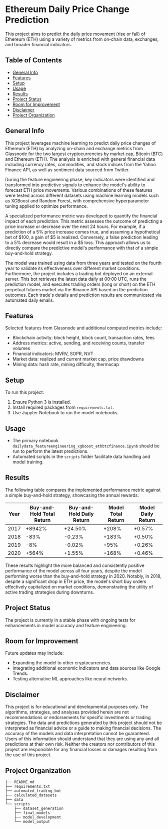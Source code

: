 # Ethereum Daily Price Change Prediction

This project aims to predict the daily price movement (rise or fall) of Ethereum (ETH) using a variety of metrics from on-chain data, exchanges, and broader financial indicators.

## Table of Contents
- [General Info](#general-info)
- [Features](#features)
- [Setup](#setup)
- [Usage](#usage)
- [Results](#results)
- [Project Status](#project-status)
- [Room for Improvement](#room-for-improvement)
- [Disclaimer](#disclaimer)
- [Project Organization](#project-organization)

## General Info
This project leverages machine learning to predict daily price changes of Ethereum (ETH) by analyzing on-chain and exchange metrics from Glassnode for the two largest cryptocurrencies by market cap, Bitcoin (BTC) and Ethereum (ETH). The analysis is enriched with general financial data including currency rates, commodities, and stock indices from the Yahoo Finance API, as well as sentiment data sourced from Twitter.

During the feature engineering phase, key indicators were identified and transformed into predictive signals to enhance the model's ability to forecast ETH price movements. Various combinations of these features were tested across different datasets using machine learning models such as XGBoost and Random Forest, with comprehensive hyperparameter tuning applied to optimize performance.

A specialized performance metric was developed to quantify the financial impact of each prediction. This metric assesses the outcome of predicting a price increase or decrease over the next 24 hours. For example, if a prediction of a 5% price increase comes true, and assuming a hypothetical bet of $100, a gain of $5 is realized. Conversely, a false prediction leading to a 5% decrease would result in a $5 loss. This approach allows us to directly compare the predictive model's performance with that of a simple buy-and-hold strategy.

The model was trained using data from three years and tested on the fourth year to validate its effectiveness over different market conditions. Furthermore, the project includes a trading bot deployed on an external server. This bot retrieves the latest data daily at 00:00 UTC, runs the prediction model, and executes trading orders (long or short) on the ETH perpetual futures market via the Binance API based on the prediction outcomes. Each trade's details and prediction results are communicated via automated daily emails.

## Features
Selected features from Glassnode and additional computed metrics include:
- Blockchain activity: block height, block count, transaction rates, fees
- Address metrics: active, sending, and receiving counts, transfer volumes
- Financial indicators: MVRV, SOPR, NVT
- Market data: realized and current market cap, price drawdowns
- Mining data: hash rate, mining difficulty, thermocap

## Setup
To run this project:
1. Ensure Python 3 is installed.
2. Install required packages from `requirements.txt`.
3. Use Jupyter Notebook to run the model notebooks.

## Usage
- The primary notebook `dailydata_featureengineering_xgboost_ethbtcfinance.ipynb` should be run to perform the latest predictions.
- Automated scripts in the `scripts` folder facilitate data handling and model training.

## Results
The following table compares the implemented performance metric against a simple buy-and-hold strategy, showcasing the annual rewards:

| Year | Buy-and-Hold Total Return | Buy-and-Hold Daily Return | Model Total Return | Model Daily Return |
|------|---------------------------|---------------------------|--------------------|--------------------|
| 2017 | +8942%                    | +24.50%                   | +208%              | +0.57%             |
| 2018 | -83%                      | -0.23%                    | +183%              | +0.50%             |
| 2019 | -8%                       | -0.02%                    | +95%               | +0.26%             |
| 2020 | +564%                     | +1.55%                    | +168%              | +0.46%             |

These results highlight the more balanced and consistently positive performance of the model across all four years, despite the model performing worse than the buy-and-hold strategy in 2020. Notably, in 2018, despite a significant drop in ETH price, the model's short buy orders effectively capitalized on market conditions, demonstrating the utility of active trading strategies during downturns.

## Project Status
The project is currently in a stable phase with ongoing tests for enhancements in model accuracy and feature engineering.

## Room for Improvement
Future updates may include:
- Expanding the model to other cryptocurrencies.
- Integrating additional economic indicators and data sources like Google Trends.
- Testing alternative ML approaches like neural networks.

## Disclaimer
This project is for educational and developmental purposes only. The algorithms, strategies, and analyses provided herein are not recommendations or endorsements for specific investments or trading strategies. The data and predictions generated by this project should not be interpreted as financial advice or a guide to making financial decisions. The accuracy of the models and data interpretation cannot be guaranteed. Users of this information should understand that they are using any and all predictions at their own risk. Neither the creators nor contributors of this project are responsible for any financial losses or damages resulting from the use of this project.

## Project Organization
```plaintext
├── README.md
├── requirements.txt
├── automated_trading_bot
├── calculated_datasets
├── data
└── scripts
    ├── dataset_generation
    ├── final_models
    ├── model_development
    └── model_output
